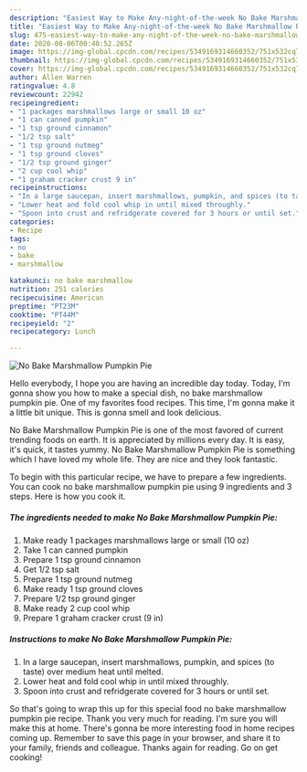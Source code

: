 ```yaml
---
description: "Easiest Way to Make Any-night-of-the-week No Bake Marshmallow Pumpkin Pie"
title: "Easiest Way to Make Any-night-of-the-week No Bake Marshmallow Pumpkin Pie"
slug: 475-easiest-way-to-make-any-night-of-the-week-no-bake-marshmallow-pumpkin-pie
date: 2020-08-06T00:40:52.265Z
image: https://img-global.cpcdn.com/recipes/5349169314660352/751x532cq70/no-bake-marshmallow-pumpkin-pie-recipe-main-photo.jpg
thumbnail: https://img-global.cpcdn.com/recipes/5349169314660352/751x532cq70/no-bake-marshmallow-pumpkin-pie-recipe-main-photo.jpg
cover: https://img-global.cpcdn.com/recipes/5349169314660352/751x532cq70/no-bake-marshmallow-pumpkin-pie-recipe-main-photo.jpg
author: Allen Warren
ratingvalue: 4.8
reviewcount: 22942
recipeingredient:
- "1 packages marshmallows large or small 10 oz"
- "1 can canned pumpkin"
- "1 tsp ground cinnamon"
- "1/2 tsp salt"
- "1 tsp ground nutmeg"
- "1 tsp ground cloves"
- "1/2 tsp ground ginger"
- "2 cup cool whip"
- "1 graham cracker crust 9 in"
recipeinstructions:
- "In a large saucepan, insert marshmallows, pumpkin, and spices (to taste) over medium heat until melted."
- "Lower heat and fold cool whip in until mixed throughly."
- "Spoon into crust and refridgerate covered for 3 hours or until set."
categories:
- Recipe
tags:
- no
- bake
- marshmallow

katakunci: no bake marshmallow 
nutrition: 251 calories
recipecuisine: American
preptime: "PT23M"
cooktime: "PT44M"
recipeyield: "2"
recipecategory: Lunch

---
```



![No Bake Marshmallow Pumpkin Pie](https://img-global.cpcdn.com/recipes/5349169314660352/751x532cq70/no-bake-marshmallow-pumpkin-pie-recipe-main-photo.jpg)

Hello everybody, I hope you are having an incredible day today. Today, I'm gonna show you how to make a special dish, no bake marshmallow pumpkin pie. One of my favorites food recipes. This time, I'm gonna make it a little bit unique. This is gonna smell and look delicious.

No Bake Marshmallow Pumpkin Pie is one of the most favored of current trending foods on earth. It is appreciated by millions every day. It is easy, it's quick, it tastes yummy. No Bake Marshmallow Pumpkin Pie is something which I have loved my whole life. They are nice and they look fantastic.




To begin with this particular recipe, we have to prepare a few ingredients. You can cook no bake marshmallow pumpkin pie using 9 ingredients and 3 steps. Here is how you cook it.

<!--inarticleads1-->

##### The ingredients needed to make No Bake Marshmallow Pumpkin Pie:

1. Make ready 1 packages marshmallows large or small (10 oz)
1. Take 1 can canned pumpkin
1. Prepare 1 tsp ground cinnamon
1. Get 1/2 tsp salt
1. Prepare 1 tsp ground nutmeg
1. Make ready 1 tsp ground cloves
1. Prepare 1/2 tsp ground ginger
1. Make ready 2 cup cool whip
1. Prepare 1 graham cracker crust (9 in)




<!--inarticleads2-->

##### Instructions to make No Bake Marshmallow Pumpkin Pie:

1. In a large saucepan, insert marshmallows, pumpkin, and spices (to taste) over medium heat until melted.
1. Lower heat and fold cool whip in until mixed throughly.
1. Spoon into crust and refridgerate covered for 3 hours or until set.




So that's going to wrap this up for this special food no bake marshmallow pumpkin pie recipe. Thank you very much for reading. I'm sure you will make this at home. There's gonna be more interesting food in home recipes coming up. Remember to save this page in your browser, and share it to your family, friends and colleague. Thanks again for reading. Go on get cooking!
